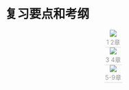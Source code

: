 

# 复习要点和考纲

<center><img src="https://youpai.roccoshi.top/img/20200713084457.png"><br><div style="border-bottom: 1px solid #d9d9d9;display: inline-block;color: #999;    padding: 2px;">1 2章</div> </center>

<center><img src="https://youpai.roccoshi.top/img/20200713084504.png"><br><div style="border-bottom: 1px solid #d9d9d9;display: inline-block;color: #999;    padding: 2px;">3 4章</div> </center>

<center><img src="https://youpai.roccoshi.top/img/20200713084510.png"><br><div style="border-bottom: 1px solid #d9d9d9;display: inline-block;color: #999;    padding: 2px;">5-9章</div> </center>

